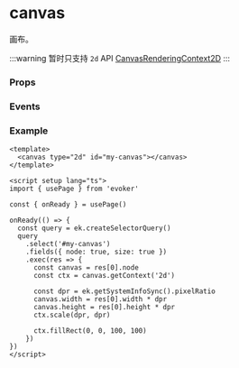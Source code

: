 # canvas

画布。

:::warning
暂时只支持 `2d` API [CanvasRenderingContext2D](https://developer.mozilla.org/zh-CN/docs/Web/API/CanvasRenderingContext2D)
:::

### Props

<Props :data="props" />

### Events

<Events :data="events" />

### Example

```vue
<template>
  <canvas type="2d" id="my-canvas"></canvas>
</template>

<script setup lang="ts">
import { usePage } from 'evoker'

const { onReady } = usePage()

onReady(() => {
  const query = ek.createSelectorQuery()
  query
    .select('#my-canvas')
    .fields({ node: true, size: true })
    .exec(res => {
      const canvas = res[0].node
      const ctx = canvas.getContext('2d')

      const dpr = ek.getSystemInfoSync().pixelRatio
      canvas.width = res[0].width * dpr
      canvas.height = res[0].height * dpr
      ctx.scale(dpr, dpr)

      ctx.fillRect(0, 0, 100, 100)
    })
})
</script>
```

<script setup>
const props = [
    {
    name: 'type',
    type: `'2d'`,
    default: '',
    required: true,
    desc: '指定 canvas 类型',
    version: '0.5.0',
  },
]

const events = [
    {
        
    },
]
</script>
